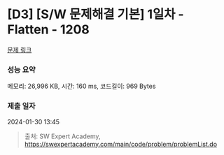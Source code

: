 # [D3] [S/W 문제해결 기본] 1일차 - Flatten - 1208 

[문제 링크](https://swexpertacademy.com/main/code/problem/problemDetail.do?contestProbId=AV139KOaABgCFAYh) 

### 성능 요약

메모리: 26,996 KB, 시간: 160 ms, 코드길이: 969 Bytes

### 제출 일자

2024-01-30 13:45



> 출처: SW Expert Academy, https://swexpertacademy.com/main/code/problem/problemList.do